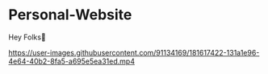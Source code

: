 # Personal-Website
Hey Folks👋



https://user-images.githubusercontent.com/91134169/181617422-131a1e96-4e64-40b2-8fa5-a695e5ea31ed.mp4

